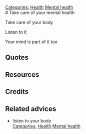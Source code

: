 [Categories:](../Categories/index.md) [Health](../Categories/Health.md) [Mental health](../Categories/Mental%20health.md)<br># Take care of your mental health

Take care of your body

Listen to it

Your mind is part of it too



## Quotes

## Resources

## Credits

## Related advices

- listen to your body
<br>[Categories:](../Categories/index.md) [Health](../Categories/Health.md) [Mental health](../Categories/Mental%20health.md)